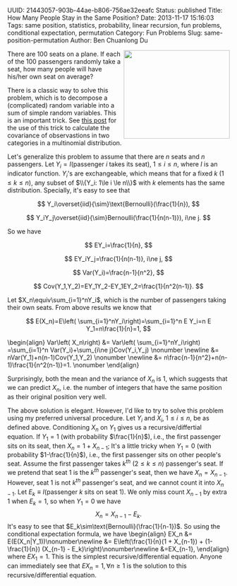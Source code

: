 UUID: 21443057-903b-44ae-b806-756ae32eeafc
Status: published
Title: How Many People Stay in the Same Position?
Date: 2013-11-17 15:16:03
Tags: same position, statistics, probability, linear recursion, fun problems, conditional expectation, permutation
Category: Fun Problems
Slug: same-position-permutation
Author: Ben Chuanlong Du


<img src="http://www.legendu.net/media/people/same.jpg" width="240" height="200" align="right">

There are 100 seats on a plane.
If each of the 100 passengers randomly take a seat,
how many people will have his/her own seat on average?

There is a classic way to solve this problem, 
which is to decompose a (complicated) random variable into a sum of simple random variables.
This is an important trick. 
See [this post](http://www.legendu.net/en/blog/calculate-covariance-between-multinomial-categories-by-hand/) 
for the use of this trick to calculate the covariance 
of observastions in two categories in a multinomial distribution.

Let's generalize this problem to assume that 
there are $n$ seats and $n$ passengers. 
Let $Y_i=I(\text{passenger } i \text{ takes its seat})$, $1\le i \le n$,
where $I$ is an indicator function. 
$Y_i$'s are exchangeable, 
which means that for a fixed $k$ ($1\le k\le n$), 
any subset of $\\{Y_i: 1\le i \le n\\}$ with $k$ elements has the same distribution.
Specially,
it's easy to see that 

$$
Y_i\overset{iid}{\sim}\text{Bernoulli}(\frac{1}{n}),
$$

$$
Y_iY_j\overset{iid}{\sim}Bernoulli(\frac{1}{n(n-1)}), i\ne j.
$$

So we have 

$$
EY_i=\frac{1}{n},
$$

$$
EY_iY_j=\frac{1}{n(n-1)}, i\ne j, 
$$

$$
Var(Y_i)=\frac{n-1}{n^2},
$$

$$
Cov(Y_1,Y_2)=EY_1Y_2-EY_1EY_2=\frac{1}{n^2(n-1)}.
$$

Let $X_n\equiv\sum_{i=1}^nY_i$, 
which is the number of passengers taking their own seats.
From above results we know that

$$
E(X_n)=E\left( \sum_{i=1}^nY_i\right)=\sum_{i=1}^n E Y_i=n E Y_1=n\frac{1}{n}=1,
$$

\begin{align}
Var\left( X_n\right) &= Var\left( \sum_{i=1}^nY_i\right)
                =\sum_{i=1}^n Var(Y_i)+\sum_{i\ne j}Cov(Y_i,Y_j) \nonumber \newline
                     &=  nVar(Y_1)+n(n-1)Cov(Y_1,Y_2) \nonumber \newline
                     &=  n\frac{n-1}{n^2}+n(n-1)\frac{1}{n^2(n-1)}=1. \nonumber
\end{align}

Surprisingly, both the mean and the variance of $X_n$ is 1,
which suggests that we can predict $X_n$,
i.e. the number of integers that have the same position as their
original position very well.

The above solution is elegant. 
However, 
I'd like to try to solve this problem using my preferred universal procedure.
Let $Y_i$ and $X_i$, $1\le i \le n$, be as defined above. 
Conditioning $X_n$ on $Y_1$ gives us a recursive/differtial equation.
If $Y_1=1$ (with probability $\frac{1}{n}$), 
i.e., the first passenger sits on its seat,
then $X_n = 1 + X_{n-1}$;
It's a little tricky when $Y_1=0$ (with probability $1-\frac{1}{n}$),
i.e., the first passenger sits on other people's seat. 
Assume the first passenger takes $k^{th}$ ($2\le k\le n$) passenger's seat.
If we pretend that seat 1 is the $k^{th}$ passenger's seat,
then we have $X_n = X_{n-1}$. 
However, seat 1 is not $k^{th}$ passenger's seat,
and we cannot count it into $X_{n-1}$. 
Let $E_k\equiv I(\text{passenger } k \text{ sits on seat 1})$. 
We only miss count $X_{n-1}$ by extra 1 when $E_k=1$, 
so when $Y_1=0$ we have 
$$
X_n = X_{n-1} - E_k.
$$
It's easy to see that $E_k\sim\text{Bernoulli}(\frac{1}{n-1})$. 
So using the conditional expectation formula, we have
\begin{align}
EX_n &= E(E(X_n|Y_1))\nonumber\newline 
     &= E\left(\frac{1}{n}(1 + X_{n-1}) + (1-\frac{1}{n}) (X_{n-1} - E_k)\right)\nonumber\newline
     &=EX_{n-1},
\end{align}
where $EX_1=1$.
This is the simplest recursive/differential equation. 
Anyone can immediately see that $EX_n=1, \forall n\ge1$ is the solution to this recursive/differential equation.


